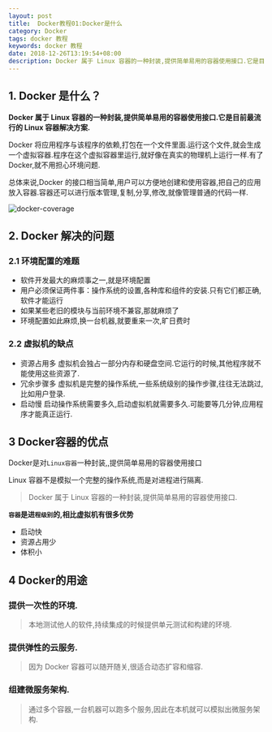 ```yaml
---
layout: post
title:  Docker教程01:Docker是什么
category: Docker
tags: docker 教程
keywords: docker 教程
date: 2018-12-26T13:19:54+08:00
description: Docker 属于 Linux 容器的一种封装,提供简单易用的容器使用接口.它是目前最流行的 Linux 容器解决方案.
---
```


## 1. Docker 是什么？

**Docker 属于 Linux 容器的一种封装,提供简单易用的容器使用接口.它是目前最流行的 Linux 容器解决方案.**

Docker 将应用程序与该程序的依赖,打包在一个文件里面.运行这个文件,就会生成一个虚拟容器.程序在这个虚拟容器里运行,就好像在真实的物理机上运行一样.有了 Docker,就不用担心环境问题.

总体来说,Docker 的接口相当简单,用户可以方便地创建和使用容器,把自己的应用放入容器.容器还可以进行版本管理,复制,分享,修改,就像管理普通的代码一样.

![docker-coverage](/assets/image/docker0101.png)

## 2. Docker 解决的问题

### 2.1 环境配置的难题

- 软件开发最大的麻烦事之一,就是环境配置
- 用户必须保证两件事：操作系统的设置,各种库和组件的安装.只有它们都正确,软件才能运行
- 如果某些老旧的模块与当前环境不兼容,那就麻烦了
- 环境配置如此麻烦,换一台机器,就要重来一次,旷日费时

### 2.2 虚拟机的缺点

- 资源占用多
  虚拟机会独占一部分内存和硬盘空间.它运行的时候,其他程序就不能使用这些资源了.
- 冗余步骤多
  虚拟机是完整的操作系统,一些系统级别的操作步骤,往往无法跳过,比如用户登录.
- 启动慢
  启动操作系统需要多久,启动虚拟机就需要多久.可能要等几分钟,应用程序才能真正运行.

## 3 Docker容器的优点

Docker是对`Linux容器`一种封装,,提供简单易用的容器使用接口

Linux 容器不是模拟一个完整的操作系统,而是对进程进行隔离.

> Docker 属于 Linux 容器的一种封装,提供简单易用的容器使用接口.

**`容器`是进`程级别`的,相比虚拟机有很多优势**

- 启动快
- 资源占用少
- 体积小

## 4 Docker的用途

### 提供一次性的环境.

> 本地测试他人的软件,持续集成的时候提供单元测试和构建的环境.

### 提供弹性的云服务.

> 因为 Docker 容器可以随开随关,很适合动态扩容和缩容.

### 组建微服务架构.

> 通过多个容器,一台机器可以跑多个服务,因此在本机就可以模拟出微服务架构.